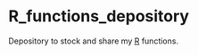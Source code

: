 # R_functions_depository
Depository to stock and share my [R](https://www.r-project.org/) functions.  
